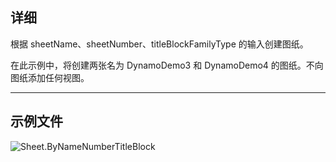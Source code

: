 ## 详细
根据 sheetName、sheetNumber、titleBlockFamilyType 的输入创建图纸。

在此示例中，将创建两张名为 DynamoDemo3 和 DynamoDemo4 的图纸。不向图纸添加任何视图。

___
## 示例文件

![Sheet.ByNameNumberTitleBlock](./Revit.Elements.Views.Sheet.ByNameNumberTitleBlock_img.jpg)
